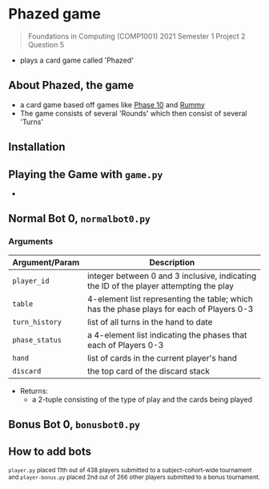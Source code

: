 # Phazed game 
> Foundations in Computing (COMP1001) 2021 Semester 1 Project 2 Question 5

* plays a card game called 'Phazed'

## About Phazed, the game
* a card game based off games like [Phase 10](https://en.wikipedia.org/wiki/Phase_10) and [Rummy](https://en.wikipedia.org/wiki/Rummy)
* The game consists of several 'Rounds' which then consist of several 'Turns'

## Installation

## Playing the Game with `game.py`
* 

## Normal Bot 0, `normalbot0.py`
### Arguments
|Argument/Param|Description|
|---|--|
|`player_id`|integer between 0 and 3 inclusive, indicating the ID of the player attempting the play|
|`table`|4-element list representing the table; which has the phase plays for each of Players 0-3|
|`turn_history`|list of all turns in the hand to date|
|`phase_status`|a 4-element list indicating the phases that each of Players 0-3|
|`hand`|list of cards in the current player's hand|
|`discard`|the top card of the discard stack|
* Returns:
  * a 2-tuple consisting of the type of play and the cards being played

## Bonus Bot 0, `bonusbot0.py`

## How to add bots

<sub>`player.py` placed 11th out of 438 players submitted to a subject-cohort-wide tournament and `player-bonus.py` placed 2nd out of 266 other players submitted to a bonus tournament. </sub>
